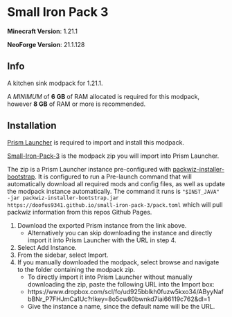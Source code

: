 # Small Iron Pack 3
**Minecraft Version**: 1.21.1

**NeoForge Version**: 21.1.128

## Info
A kitchen sink modpack for 1.21.1.

A *MINIMUM* of **6 GB** of RAM allocated is required for this modpack, however **8 GB** of RAM or more is recommended.

## Installation
[Prism Launcher](https://prismlauncher.org/) is required to import and install this modpack.

[Small-Iron-Pack-3](https://www.dropbox.com/scl/fo/ud925bblkh0fuzw5kxo34/AByyNafbBNr_P7FHJmCa1Uc?rlkey=8o5cw80bwnkd7iai66119c762&dl=1) is the modpack zip you will import into Prism Launcher.

The zip is a Prism Launcher instance pre-configured with [packwiz-installer-bootstrap](https://github.com/packwiz/packwiz-installer-bootstrap).
It is configured to run a Pre-launch command that will automatically download all required mods and config files, as well as update the modpack instance automatically.
The command it runs is `"$INST_JAVA" -jar packwiz-installer-bootstrap.jar https://doofus9341.github.io/small-iron-pack-3/pack.toml` which will pull packwiz information from this repos Github Pages.

<ol>
  <li>Download the exported Prism instance from the link above.
    <ul>
      <li>Alternatively you can skip downloading the instance and directly import it into Prism Launcher with the URL in step 4.</li>
    </ul>
  </li>
  <li>Select Add Instance.</li>
  <li>From the sidebar, select Import.</li>
  <li>If you manually downloaded the modpack, select browse and navigate to the folder containing the modpack zip.
    <ul>
      <li>To directly import it into Prism Launcher without manually downloading the zip, paste the following URL into the Import box:</li>
      <li>https://www.dropbox.com/scl/fo/ud925bblkh0fuzw5kxo34/AByyNafbBNr_P7FHJmCa1Uc?rlkey=8o5cw80bwnkd7iai66119c762&dl=1</li>
      <li>Give the instance a name, since the default name will be the URL.</li>
    </ul>
  </li>
</ol>
